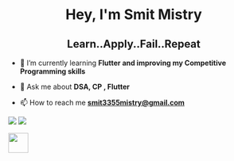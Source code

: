 <h1 align="center">Hey, I'm Smit Mistry</h1>
<h2 align="center">Learn..Apply..Fail..Repeat</h2>


- 🌱 I’m currently learning **Flutter and improving my Competitive Programming skills**

- 💬 Ask me about **DSA, CP , Flutter**

- 📫 How to reach me **smit3355mistry@gmail.com**

![](https://lichess.org/study/embed/w5Fi933x/SK2ZsCYo#46)
![](https://en.wikipedia.org/wiki/Levitsky_versus_Marshall#/media/File:Levitsky_vs_Marshall,_1912.gif)


<img src="https://en.wikipedia.org/wiki/Levitsky_versus_Marshall#/media/File:Levitsky_vs_Marshall,_1912.gif" width="40" height="40" />
